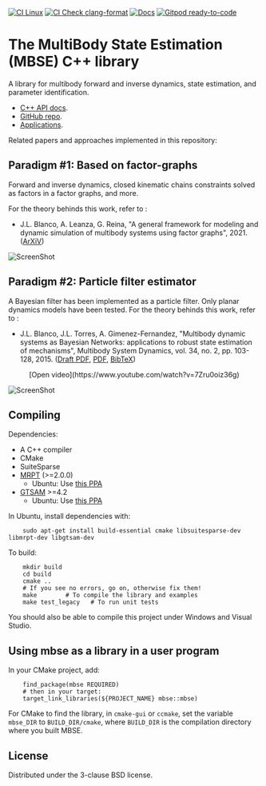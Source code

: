 [![CI Linux](https://github.com/MBDS/multibody-state-estimation/actions/workflows/linux-build.yml/badge.svg)](https://github.com/MBDS/multibody-state-estimation/actions/workflows/linux-build.yml)
[![CI Check clang-format](https://github.com/MBDS/multibody-state-estimation/actions/workflows/check-clang-format.yml/badge.svg)](https://github.com/MBDS/multibody-state-estimation/actions/workflows/check-clang-format.yml)
[![Docs](https://readthedocs.org/projects/libmbse/badge/)](https://libmbse.readthedocs.io/)
[![Gitpod ready-to-code](https://img.shields.io/badge/Gitpod-ready--to--code-blue?logo=gitpod)](https://gitpod.io/#https://github.com/MBDS/multibody-state-estimation)

# The MultiBody State Estimation (MBSE) C++ library
A library for multibody forward and inverse dynamics, state estimation, and
parameter identification.

  * [C++ API docs](https://libmbse.readthedocs.io/).
  * [GitHub repo](https://github.com/MBDS/multibody-state-estimation).
  * [Applications](https://libmbse.readthedocs.io/en/latest/pageApps.html).

Related papers and approaches implemented in this repository:

## Paradigm #1: Based on factor-graphs
Forward and inverse dynamics, closed kinematic chains constraints solved as
factors in a factor graphs, and more.

For the theory behinds this work, refer to :
  * J.L. Blanco, A. Leanza, G. Reina, "A general framework for modeling and dynamic simulation of multibody systems using factor graphs", 2021.  ([ArXiV](https://arxiv.org/abs/2101.02874))

![ScreenShot](https://raw.githubusercontent.com/MBDS/multibody-state-estimation/master/doc/source/_static/mbde-fg-screenshot.png)

## Paradigm #2: Particle filter estimator
A Bayesian filter has been implemented as a particle filter.
Only planar dynamics models have been tested.
For the theory behinds this work, refer to :
  * J.L. Blanco, J.L. Torres, A. Gimenez-Fernandez, "Multibody dynamic systems as Bayesian Networks: applications to robust state estimation of mechanisms", Multibody System Dynamics, vol. 34, no. 2, pp. 103-128, 2015.  ([Draft PDF](http://ingmec.ual.es/~jlblanco/papers/blanco2015mds_bayesian_networks_DRAFT.pdf), [PDF](http://dx.doi.org/10.1007/s11044-014-9440-9),  [BibTeX](http://ingmec.ual.es/aigaion2/index.php/export/publication/289/bibtex))

<center> [Open video](https://www.youtube.com/watch?v=7Zru0oiz36g) </center>

![ScreenShot](https://raw.githubusercontent.com/MBDS/multibody-state-estimation/master/doc/source/_static/mbde-pf-screenshot.jpg)

## Compiling
Dependencies:
  * A C++ compiler
  * CMake
  * SuiteSparse
  * [MRPT](https://github.com/mrpt/mrpt/) (>=2.0.0)
    * Ubuntu: Use [this PPA](https://launchpad.net/~joseluisblancoc/+archive/ubuntu/mrpt)
  * [GTSAM](https://github.com/borglab/gtsam) >=4.2
    * Ubuntu: Use [this PPA](https://launchpad.net/~borglab/+archive/ubuntu/gtsam-release-4.1)

In Ubuntu, install dependencies with:

        sudo apt-get install build-essential cmake libsuitesparse-dev libmrpt-dev libgtsam-dev

To build:

        mkdir build
        cd build
        cmake ..  
        # If you see no errors, go on, otherwise fix them!
        make        # To compile the library and examples
        make test_legacy   # To run unit tests

You should also be able to compile this project under Windows and Visual Studio.

## Using mbse as a library in a user program

In your CMake project, add:

        find_package(mbse REQUIRED)
        # then in your target:
        target_link_libraries(${PROJECT_NAME} mbse::mbse)

For CMake to find the library, in `cmake-gui` or `ccmake`, set the variable `mbse_DIR` to
`BUILD_DIR/cmake`, where `BUILD_DIR` is the compilation directory where you built MBSE.

## License

Distributed under the 3-clause BSD license.
